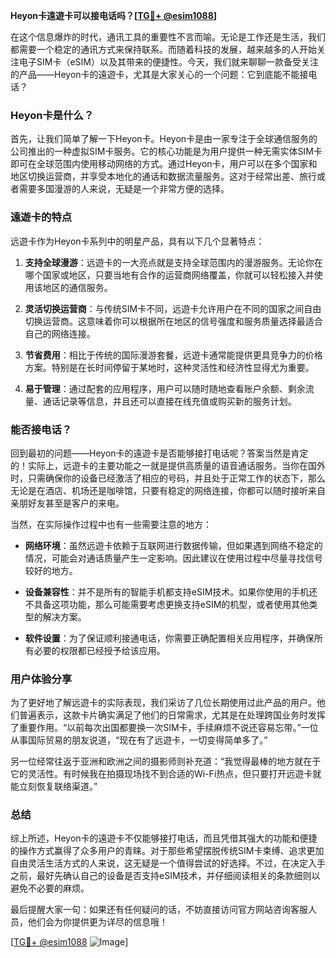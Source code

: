 **Heyon卡遠遊卡可以接电话吗？[[TG💪+ @esim1088](https://t.me/s/esim1088)]**

在这个信息爆炸的时代，通讯工具的重要性不言而喻。无论是工作还是生活，我们都需要一个稳定的通讯方式来保持联系。而随着科技的发展，越来越多的人开始关注电子SIM卡（eSIM）以及其带来的便捷性。今天，我们就来聊聊一款备受关注的产品——Heyon卡的遠遊卡，尤其是大家关心的一个问题：它到底能不能接电话？

### Heyon卡是什么？

首先，让我们简单了解一下Heyon卡。Heyon卡是由一家专注于全球通信服务的公司推出的一种虚拟SIM卡服务。它的核心功能是为用户提供一种无需实体SIM卡即可在全球范围内使用移动网络的方式。通过Heyon卡，用户可以在多个国家和地区切换运营商，并享受本地化的通话和数据流量服务。这对于经常出差、旅行或者需要多国漫游的人来说，无疑是一个非常方便的选择。

### 遠遊卡的特点

远遊卡作为Heyon卡系列中的明星产品，具有以下几个显著特点：

1. **支持全球漫游**：远遊卡的一大亮点就是支持全球范围内的漫游服务。无论你在哪个国家或地区，只要当地有合作的运营商网络覆盖，你就可以轻松接入并使用该地区的通信服务。
   
2. **灵活切换运营商**：与传统SIM卡不同，远遊卡允许用户在不同的国家之间自由切换运营商。这意味着你可以根据所在地区的信号强度和服务质量选择最适合自己的网络连接。

3. **节省费用**：相比于传统的国际漫游套餐，远遊卡通常能提供更具竞争力的价格方案。特别是在长时间停留于某地时，这种灵活性和经济性显得尤为重要。

4. **易于管理**：通过配套的应用程序，用户可以随时随地查看账户余额、剩余流量、通话记录等信息，并且还可以直接在线充值或购买新的服务计划。

### 能否接电话？

回到最初的问题——Heyon卡的遠遊卡是否能够接打电话呢？答案当然是肯定的！实际上，远遊卡的主要功能之一就是提供高质量的语音通话服务。当你在国外时，只需确保你的设备已经激活了相应的号码，并且处于正常工作的状态下，那么无论是在酒店、机场还是咖啡馆，只要有稳定的网络连接，你都可以随时接听来自亲朋好友甚至是客户的来电。

当然，在实际操作过程中也有一些需要注意的地方：

- **网络环境**：虽然远遊卡依赖于互联网进行数据传输，但如果遇到网络不稳定的情况，可能会对通话质量产生一定影响。因此建议在使用过程中尽量寻找信号较好的地方。
  
- **设备兼容性**：并不是所有的智能手机都支持eSIM技术。如果你使用的手机还不具备这项功能，那么可能需要考虑更换支持eSIM的机型，或者使用其他类型的解决方案。
  
- **软件设置**：为了保证顺利接通电话，你需要正确配置相关应用程序，并确保所有必要的权限都已经授予给该应用。

### 用户体验分享

为了更好地了解远遊卡的实际表现，我们采访了几位长期使用过此产品的用户。他们普遍表示，这款卡片确实满足了他们的日常需求，尤其是在处理跨国业务时发挥了重要作用。“以前每次出国都要换一次SIM卡，手续麻烦不说还容易忘带。”一位从事国际贸易的朋友说道，“现在有了远遊卡，一切变得简单多了。”

另一位经常往返于亚洲和欧洲之间的摄影师则补充道：“我觉得最棒的地方就在于它的灵活性。有时候我在拍摄现场找不到合适的Wi-Fi热点，但只要打开远遊卡就能立刻恢复联络渠道。”

### 总结

综上所述，Heyon卡的遠遊卡不仅能够接打电话，而且凭借其强大的功能和便捷的操作方式赢得了众多用户的青睐。对于那些希望摆脱传统SIM卡束缚、追求更加自由灵活生活方式的人来说，这无疑是一个值得尝试的好选择。不过，在决定入手之前，最好先确认自己的设备是否支持eSIM技术，并仔细阅读相关的条款细则以避免不必要的麻烦。

最后提醒大家一句：如果还有任何疑问的话，不妨直接访问官方网站咨询客服人员，他们会为你提供更为详尽的信息哦！

[[TG💪+ @esim1088](https://t.me/s/esim1088) ![Image](https://i.postimg.cc/4NQfJmqS/Snipaste-2025-05-13-00-14-12.png)]